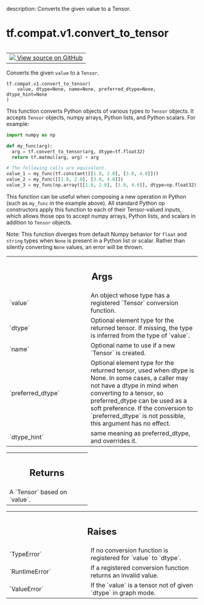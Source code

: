 description: Converts the given value to a Tensor.

<div itemscope itemtype="http://developers.google.com/ReferenceObject">
<meta itemprop="name" content="tf.compat.v1.convert_to_tensor" />
<meta itemprop="path" content="Stable" />
</div>

# tf.compat.v1.convert_to_tensor

<!-- Insert buttons and diff -->

<table class="tfo-notebook-buttons tfo-api nocontent" align="left">
<td>
  <a target="_blank" href="https://github.com/tensorflow/tensorflow/blob/r2.4/tensorflow/python/framework/ops.py#L1267-L1326">
    <img src="https://www.tensorflow.org/images/GitHub-Mark-32px.png" />
    View source on GitHub
  </a>
</td>
</table>



Converts the given `value` to a `Tensor`.

<pre class="devsite-click-to-copy prettyprint lang-py tfo-signature-link">
<code>tf.compat.v1.convert_to_tensor(
    value, dtype=None, name=None, preferred_dtype=None, dtype_hint=None
)
</code></pre>



<!-- Placeholder for "Used in" -->

This function converts Python objects of various types to `Tensor`
objects. It accepts `Tensor` objects, numpy arrays, Python lists,
and Python scalars. For example:

```python
import numpy as np

def my_func(arg):
  arg = tf.convert_to_tensor(arg, dtype=tf.float32)
  return tf.matmul(arg, arg) + arg

# The following calls are equivalent.
value_1 = my_func(tf.constant([[1.0, 2.0], [3.0, 4.0]]))
value_2 = my_func([[1.0, 2.0], [3.0, 4.0]])
value_3 = my_func(np.array([[1.0, 2.0], [3.0, 4.0]], dtype=np.float32))
```

This function can be useful when composing a new operation in Python
(such as `my_func` in the example above). All standard Python op
constructors apply this function to each of their Tensor-valued
inputs, which allows those ops to accept numpy arrays, Python lists,
and scalars in addition to `Tensor` objects.

Note: This function diverges from default Numpy behavior for `float` and
  `string` types when `None` is present in a Python list or scalar. Rather
  than silently converting `None` values, an error will be thrown.

<!-- Tabular view -->
 <table class="responsive fixed orange">
<colgroup><col width="214px"><col></colgroup>
<tr><th colspan="2"><h2 class="add-link">Args</h2></th></tr>

<tr>
<td>
`value`
</td>
<td>
An object whose type has a registered `Tensor` conversion function.
</td>
</tr><tr>
<td>
`dtype`
</td>
<td>
Optional element type for the returned tensor. If missing, the type
is inferred from the type of `value`.
</td>
</tr><tr>
<td>
`name`
</td>
<td>
Optional name to use if a new `Tensor` is created.
</td>
</tr><tr>
<td>
`preferred_dtype`
</td>
<td>
Optional element type for the returned tensor, used when
dtype is None. In some cases, a caller may not have a dtype in mind when
converting to a tensor, so preferred_dtype can be used as a soft
preference.  If the conversion to `preferred_dtype` is not possible, this
argument has no effect.
</td>
</tr><tr>
<td>
`dtype_hint`
</td>
<td>
same meaning as preferred_dtype, and overrides it.
</td>
</tr>
</table>



<!-- Tabular view -->
 <table class="responsive fixed orange">
<colgroup><col width="214px"><col></colgroup>
<tr><th colspan="2"><h2 class="add-link">Returns</h2></th></tr>
<tr class="alt">
<td colspan="2">
A `Tensor` based on `value`.
</td>
</tr>

</table>



<!-- Tabular view -->
 <table class="responsive fixed orange">
<colgroup><col width="214px"><col></colgroup>
<tr><th colspan="2"><h2 class="add-link">Raises</h2></th></tr>

<tr>
<td>
`TypeError`
</td>
<td>
If no conversion function is registered for `value` to `dtype`.
</td>
</tr><tr>
<td>
`RuntimeError`
</td>
<td>
If a registered conversion function returns an invalid value.
</td>
</tr><tr>
<td>
`ValueError`
</td>
<td>
If the `value` is a tensor not of given `dtype` in graph mode.
</td>
</tr>
</table>

